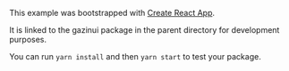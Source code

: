 This example was bootstrapped with [Create React App](https://github.com/facebook/create-react-app).

It is linked to the gazinui package in the parent directory for development purposes.

You can run `yarn install` and then `yarn start` to test your package.
